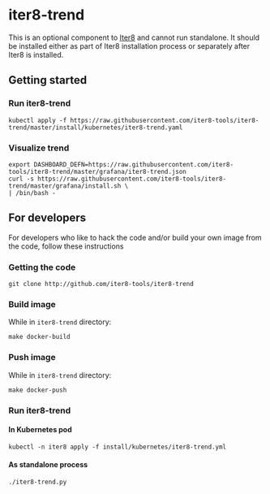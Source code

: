 # iter8-trend
This is an optional component to [Iter8](http://github.com/iter8-tools) and cannot run standalone. It should be installed either as part of Iter8 installation process or separately after Iter8 is installed.

## Getting started

### Run iter8-trend
```
kubectl apply -f https://raw.githubusercontent.com/iter8-tools/iter8-trend/master/install/kubernetes/iter8-trend.yaml
```

### Visualize trend
```
export DASHBOARD_DEFN=https://raw.githubusercontent.com/iter8-tools/iter8-trend/master/grafana/iter8-trend.json
curl -s https://raw.githubusercontent.com/iter8-tools/iter8-trend/master/grafana/install.sh \
| /bin/bash -
```

## For developers

For developers who like to hack the code and/or build your own image from the code, follow these instructions

### Getting the code
```
git clone http://github.com/iter8-tools/iter8-trend
```

### Build image
While in `iter8-trend` directory:
```
make docker-build
```

### Push image
While in `iter8-trend` directory:
```
make docker-push
```

### Run iter8-trend
#### In Kubernetes pod
```
kubectl -n iter8 apply -f install/kubernetes/iter8-trend.yml
```

#### As standalone process
```
./iter8-trend.py
```
